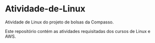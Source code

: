 # Atividade-de-Linux
Atividade de Linux do projeto de bolsas da Compasso.

Este repositório contém as atividades requisitadas dos cursos de Linux e AWS.
